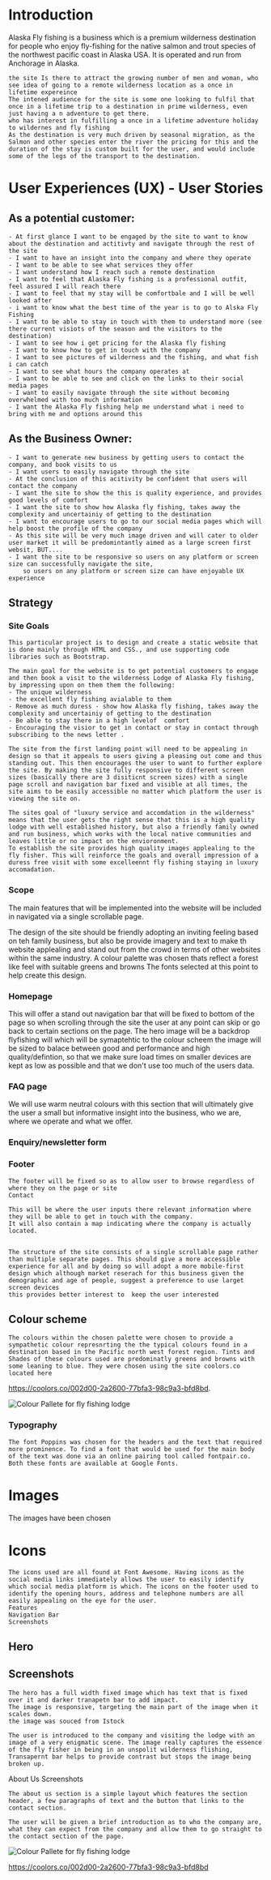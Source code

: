 
# Introduction 
   Alaska Fly fishing is a business which is a premium wilderness destination for people who enjoy fly-fishing for the native salmon and trout species of the northwest pacific coast in Alaska USA. It is operated and run from Anchorage in Alaska.    

    the site Is there to attract the growing number of men and woman, who see idea of going to a remote wilderness location as a once in lifetime expereince 
    The intened audience for the site is some one looking to fulfil that once in a lifetime trip to a destination in prime wilderness, even just having a n adventure to get there.  
    who has interest in fulfilling a once in a lifetime adventure holiday to wildernes and fly fishing 
    As the destination is very much driven by seasonal migration, as the Salmon and other species enter the river the pricing for this and the duration of the stay is custom built for the user, and would include some of the legs of the transport to the destination.    

# User Experiences (UX) - User Stories

## As a potential customer:

    - At first glance I want to be engaged by the site to want to know about the destination and actitivty and navigate through the rest of the site
    - I want to have an insight into the company and where they operate
    - I want to be able to see what services they offer
    - I want understand how I reach such a remote destination
    - I want to feel that Alaska Fly fishing is a professional outfit,  feel assured I will reach there
    - I want to feel that my stay will be comfortbale and I will be well looked after  
    - i want to know what the best time of the year is to go to Alska Fly Fishing
    - I want to be able to stay in touch with them to understand more (see there current visiots of the season and the visitors to the destination) 
    - I want to see how i get pricing for the Alaska fly fishing 
    - I want to know how to get in touch with the company
    - I want to see pictures of wilderness and the fishing, and what fish i can catch 
    - I want to see what hours the company operates at
    - I want to be able to see and click on the links to their social media pages
    - I want to easily navigate through the site without becoming overwhelmed with too much information
    - I want the Alaska Fly fishing help me understand what i need to bring with me and options around this
   
## As the Business Owner:

    - I want to generate new business by getting users to contact the company, and book visits to us 
    - I want users to easily navigate through the site  
    - At the conclusion of this acitivity be confident that users will contact the company
    - I want the site to show the this is quality experience, and provides good levels of comfort 
    - I want the site to show how Alaska fly fishing, takes away the complexity and uncertainiy of getting to the destination   
    - I want to encourage users to go to our social media pages which will help boost the profile of the company
    - As this site will be very much image driven and will cater to older user market it will be predomintantly aimed as a large screen first websit, BUT....
    - I want the site to be responsive so users on any platform or screen size can successfully navigate the site,
        so users on any platform or screen size can have enjoyable UX experience  


## Strategy

### Site Goals

    This particular project is to design and create a static website that is done mainly through HTML and CSS., and use supporting code libraries such as Bootstrap. 

    The main goal for the website is to get potential customers to engage and then book a visit to the wilderness Lodge of Alaska Fly fishing, by impressing upon on them them the following: 
    - The unique wilderness
    - the excellent fly fishing avialable to them
    - Remove as much duress - show how Alaska fly fishing, takes away the complexity and uncertainiy of getting to the destination   
    - Be able to stay there in a high levelof  comfort  
    - Encouraging the visior to get in contact or stay in contact through subscribing to the news letter . 

    The site from the first landing point will need to be appealing in design so that it appeals to users giving a pleasing out come and thus standing out. This then encourages the user to want to further explore the site. By making the site fully responsive to different screen sizes (basically there are 3 disiticnt screen sizes) with a single page scroll and navigation bar fixed and visible at all times, the site aims to be easily accessible no matter which platform the user is viewing the site on.

    The sites goal of "luxury service and accomdation in the wilderness" means that the user gets the right sense that this is a high quality lodge with well established history, but also a friendly family owned and run business, which works with the local native communities and leaves little or no impact on the envioronment.   
    To establish the site provides high quality images applealing to the fly fisher. This will reinforce the goals and overall impression of a duress free visit with some excelleennt fly fishing staying in luxury accomadation. 


### Scope

The main features that will be implemented into the website will be included in 
navigated via a single scrollable page.

The design of the site should be friendly adopting an inviting feeling based on teh family business, but also be provide imagery and text to make th website applealing and stand out from the crowd in terms of other websites within the same industry. 
A colour palette was chosen thats reflect a forest like feel with suitable greens and browns 
The fonts selected at this point to help create this design.

### Homepage

This will offer a stand out navigation bar that will be fixed to bottom of the page so when scrolling through the site the user at any point can skip or go back to certain sections on the page. The hero image will be a backdrop flyfishing will which will be symaptehtic to the colour scheem 
the image will be sized to balace between good and performance and high quality/defintion, so that we make sure load times on smaller devices are kept as low as possible and that we don't use too much of the users data.

### FAQ page 

We will use warm neutral colours with this section that will ultimately give the user a small but informative insight into the business, who we are, where we operate and what we offer.

### Enquiry/newsletter form 




### Footer

    The footer will be fixed so as to allow user to browse regardless of where they on the page or site 
    Contact

    This will be where the user inputs there relevant information where they will be able to get in touch with the company. 
    It will also contain a map indicating where the company is actually located.


    The structure of the site consists of a single scrollable page rather than multiple separate pages. This should give a more accessible experience for all and by doing so will adopt a more mobile-first design which although market reserach for this business given the demographic and age of people, suggest a preference to use larget screen devices 
    this provides better interest to  keep the user interested 




## Colour scheme

    The colours within the chosen palette were chosen to provide a sympathetic colour represnrting the the typical colours found in a destination based in the Pacific north west forest region. Tints and Shades of these colours used are predominatly greens and browns with some leaning to blue. They were chosen using the site coolors.co located here 
https://coolors.co/002d00-2a2600-77bfa3-98c9a3-bfd8bd. 
     

![Colour Pallete for fly fishing lodge](/assets/readme-img/colour-pal.jpg?raw=true "Colour palette")
    

### Typography

    The font Poppins was chosen for the headers and the text that required more prominence. To find a font that would be used for the main body of the text was done via an online pairing tool called fontpair.co. Both these fonts are available at Google Fonts.

# Images

The images have been chosen 

# Icons

    The icons used are all found at Font Awesome. Having icons as the social media links immediately allows the user to easily identify which social media platform is which. The icons on the footer used to identify the opening hours, address and telephone numbers are all easily appealing on the eye for the user.
    Features
    Navigation Bar
    Screenshots

    
## Hero
## Screenshots

    The hero has a full width fixed image which has text that is fixed over it and darker tranapetn bar to add impact. 
    The image is responsive, targeting the main part of the image when it scales down. 
    the image was souced from Istock 
    
    The user is introduced to the company and visiting the lodge with an image of a very enigmatic scene. The image really captures the essence of the fly fisher in being in an unspolit wilderness flishing, Transapernt bar helps to provide contrast but stops the image being broken up.
   

About Us
Screenshots

    The about us section is a simple layout which features the section header, a few paragraphs of text and the button that links to the contact section.

    The user will be given a brief introduction as to who the company are, what they can expect from the company and allow them to go straight to the contact section of the page.






![Colour Pallete for fly fishing lodge](./CollourPal.png)

https://coolors.co/002d00-2a2600-77bfa3-98c9a3-bfd8bd

